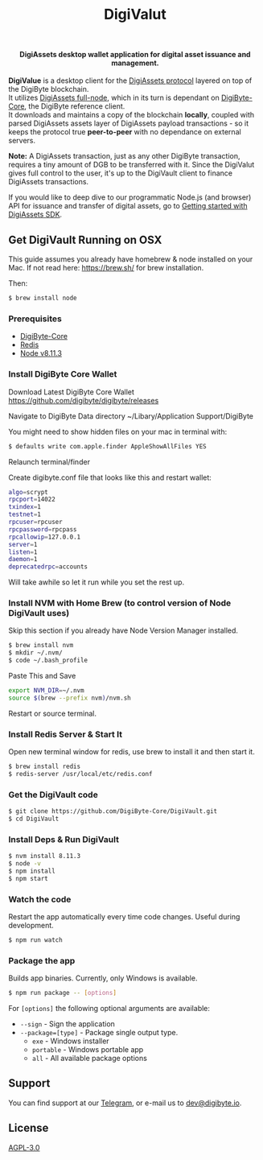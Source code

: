 <h1 align="center">
  <br>
  <br>
  DigiValut
  <br>
  <br>
</h1>

<h4 align="center">DigiAssets desktop wallet application for digital asset issuance and management.</h4>

**DigiValue** is a desktop client for the [DigiAssets protocol](https://github.com/DigiByte-Core/DigiAssets-Protocol-Specification) layered on top of the DigiByte blockchain.<br>
It utilizes [DigiAssets full-node](https://github.com/DigiByte-Core/Full-Node), which in its turn is dependant on [DigiByte-Core](https://digibyte.io), the DigiByte reference client.<br>
It downloads and maintains a copy of the blockchain **locally**, coupled with parsed DigiAssets assets layer of DigiAssets payload transactions - so it keeps the protocol true **peer-to-peer** with no dependance on external servers.

**Note:** A DigiAssets transaction, just as any other DigiByte transaction, requires a tiny amount of DGB to be transferred with it. Since the DigiValut gives full control to the user, it's up to the DigiVault client to finance DigiAssets transactions.

If you would like to deep dive to our programmatic Node.js (and browser) API for issuance and transfer of digital assets, go to [Getting started with DigiAssets SDK](https://github.com/DigiByte-Core/DigiAssets-docs/blob/master/getting_started.md).

## Get DigiVault Running on OSX
This guide assumes you already have homebrew & node installed on your Mac. If not read here: https://brew.sh/ for brew installation.

Then:
```sh
$ brew install node
```

### Prerequisites

* [DigiByte-Core](https://www.digibyte.io/digibyte-wallet-downloads)
* [Redis](https://redis.io/)<br> 
* [Node v8.11.3](https://nodejs.org/en/)<br>

### Install DigiByte Core Wallet
Download Latest DigiByte Core Wallet
https://github.com/digibyte/digibyte/releases

Navigate to DigiByte Data directory ~/Libary/Application Support/DigiByte

You might need to show hidden files on your mac in terminal with: 
```sh
$ defaults write com.apple.finder AppleShowAllFiles YES
```
Relaunch terminal/finder

Create digibyte.conf file that looks like this and restart wallet: 
```sh
algo=scrypt
rpcport=14022
txindex=1
testnet=1
rpcuser=rpcuser
rpcpassword=rpcpass
rpcallowip=127.0.0.1
server=1
listen=1
daemon=1
deprecatedrpc=accounts
```
Will take awhile so let it run while you set the rest up.

### Install NVM with Home Brew (to control version of Node DigiVault uses)
Skip this section if you already have Node Version Manager installed.
```sh
$ brew install nvm
$ mkdir ~/.nvm/
$ code ~/.bash_profile
```
Paste This and Save
```sh
export NVM_DIR=~/.nvm
source $(brew --prefix nvm)/nvm.sh
```
Restart or source terminal.

### Install Redis Server & Start It
Open new terminal window for redis, use brew to install it and then start it.
```sh
$ brew install redis
$ redis-server /usr/local/etc/redis.conf
```
### Get the DigiVault code

```sh
$ git clone https://github.com/DigiByte-Core/DigiVault.git
$ cd DigiVault
```

### Install Deps & Run DigiVault

```sh
$ nvm install 8.11.3
$ node -v
$ npm install
$ npm start
```

### Watch the code

Restart the app automatically every time code changes. Useful during development.

```sh
$ npm run watch
```

### Package the app

Builds app binaries. Currently, only Windows is available.

```sh
$ npm run package -- [options]
```

For `[options]` the following optional arguments are available:

- `--sign` - Sign the application
- `--package=[type]` - Package single output type.
  - `exe` - Windows installer
  - `portable` - Windows portable app
  - `all` - All available package options

## Support

You can find support at our [Telegram](https://t.me/DigiByteDevelopers), or e-mail us to dev@digibyte.io.

## License

[AGPL-3.0](https://www.gnu.org/licenses/agpl-3.0.en.html)


